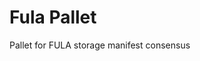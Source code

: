 # Fula Pallet

Pallet for FULA storage manifest consensus

[//]: # (SBP-M1 review: non-existent readme documentation)
[//]: # (SBP-M1 review: add terminology section: manifest, storer, uploader)
[//]: # (SBP-M1 review: add information about the purpose of challenges and the process)
[//]: # (SBP-M1 review: 'Proprietary' license not specified here and no LICENSE file. Steps to be taken to ensure compliance with licenses of used dependencies used)
